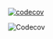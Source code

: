 [![codecov](https://codecov.io/gh/hsilva35/test/branch/main/graph/badge.svg?token=dgVEwrA7pP)](https://codecov.io/gh/hsilva35/test)

![Codecov](https://img.shields.io/codecov/c/github/hsilva35/test)
